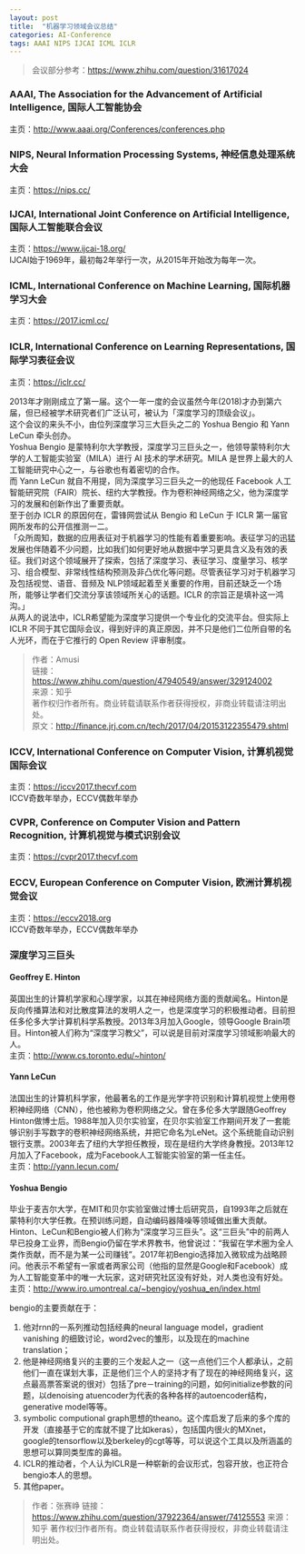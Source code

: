 ```yaml
---
layout: post
title:  "机器学习领域会议总结"
categories: AI-Conference
tags: AAAI NIPS IJCAI ICML ICLR
---
```


> 会议部分参考：https://www.zhihu.com/question/31617024

### AAAI, The Association for the Advancement of Artificial Intelligence, 国际人工智能协会
主页：http://www.aaai.org/Conferences/conferences.php  

### NIPS, Neural Information Processing Systems, 神经信息处理系统大会
主页：https://nips.cc/  

### IJCAI, International Joint Conference on Artificial Intelligence, 国际人工智能联合会议
主页：https://www.ijcai-18.org/  
IJCAI始于1969年，最初每2年举行一次，从2015年开始改为每年一次。

### ICML, International Conference on Machine Learning, 国际机器学习大会
主页：https://2017.icml.cc/

### ICLR, International Conference on Learning Representations, 国际学习表征会议
主页：https://iclr.cc/  
<!-- more -->
2013年才刚刚成立了第一届。这个一年一度的会议虽然今年(2018)才办到第六届，但已经被学术研究者们广泛认可，被认为「深度学习的顶级会议」。  
这个会议的来头不小，由位列深度学习三大巨头之二的 Yoshua Bengio 和 Yann LeCun 牵头创办。  
Yoshua Bengio 是蒙特利尔大学教授，深度学习三巨头之一，他领导蒙特利尔大学的人工智能实验室（MILA）进行 AI 技术的学术研究。MILA 是世界上最大的人工智能研究中心之一，与谷歌也有着密切的合作。  
而 Yann LeCun 就自不用提，同为深度学习三巨头之一的他现任 Facebook 人工智能研究院（FAIR）院长、纽约大学教授。作为卷积神经网络之父，他为深度学习的发展和创新作出了重要贡献。  
至于创办 ICLR 的原因何在，雷锋网尝试从 Bengio 和 LeCun 于 ICLR 第一届官网所发布的公开信推测一二。  
「众所周知，数据的应用表征对于机器学习的性能有着重要影响。表征学习的迅猛发展也伴随着不少问题，比如我们如何更好地从数据中学习更具含义及有效的表征。我们对这个领域展开了探索，包括了深度学习、表征学习、度量学习、核学习、组合模型、非常线性结构预测及非凸优化等问题。尽管表征学习对于机器学习及包括视觉、语音、音频及 NLP领域起着至关重要的作用，目前还缺乏一个场所，能够让学者们交流分享该领域所关心的话题。ICLR 的宗旨正是填补这一鸿沟。」  
从两人的说法中，ICLR希望能为深度学习提供一个专业化的交流平台。但实际上 ICLR 不同于其它国际会议，得到好评的真正原因，并不只是他们二位所自带的名人光环，而在于它推行的 Open Review 评审制度。
> 作者：Amusi  
> 链接：https://www.zhihu.com/question/47940549/answer/329124002  
> 来源：知乎  
> 著作权归作者所有。商业转载请联系作者获得授权，非商业转载请注明出处。  
> 原文：http://finance.jrj.com.cn/tech/2017/04/20153122355479.shtml

### ICCV, International Conference on Computer Vision, 计算机视觉国际会议
主页：https://iccv2017.thecvf.com  
ICCV奇数年举办，ECCV偶数年举办
### CVPR, Conference on Computer Vision and Pattern Recognition, 计算机视觉与模式识别会议
主页：https://cvpr2017.thecvf.com
### ECCV, European Conference on Computer Vision, 欧洲计算机视觉会议
主页：https://eccv2018.org  
ICCV奇数年举办，ECCV偶数年举办
### 深度学习三巨头
#### Geoffrey E. Hinton
英国出生的计算机学家和心理学家，以其在神经网络方面的贡献闻名。Hinton是反向传播算法和对比散度算法的发明人之一，也是深度学习的积极推动者。目前担任多伦多大学计算机科学系教授。2013年3月加入Google，领导Google Brain项目。Hinton被人们称为“深度学习教父”，可以说是目前对深度学习领域影响最大的人。  
主页：http://www.cs.toronto.edu/~hinton/

#### Yann LeCun
法国出生的计算机科学家，他最著名的工作是光学字符识别和计算机视觉上使用卷积神经网络（CNN），他也被称为卷积网络之父。曾在多伦多大学跟随Geoffrey Hinton做博士后。1988年加入贝尔实验室，在贝尔实验室工作期间开发了一套能够识别手写数字的卷积神经网络系统，并把它命名为LeNet。这个系统能自动识别银行支票。2003年去了纽约大学担任教授，现在是纽约大学终身教授。2013年12月加入了Facebook，成为Facebook人工智能实验室的第一任主任。  
主页：http://yann.lecun.com/

#### Yoshua Bengio
毕业于麦吉尔大学，在MIT和贝尔实验室做过博士后研究员，自1993年之后就在蒙特利尔大学任教。在预训练问题，自动编码器降噪等领域做出重大贡献。Hinton、LeCun和Bengio被人们称为“深度学习三巨头”。这“三巨头”中的前两人早已投身工业界，而Bengio仍留在学术界教书，他曾说过：“我留在学术圈为全人类作贡献，而不是为某一公司赚钱”。2017年初Bengio选择加入微软成为战略顾问。他表示不希望有一家或者两家公司（他指的显然是Google和Facebook）成为人工智能变革中的唯一大玩家，这对研究社区没有好处，对人类也没有好处。  
主页：http://www.iro.umontreal.ca/~bengioy/yoshua_en/index.html  

bengio的主要贡献在于：
1. 他对rnn的一系列推动包括经典的neural language model，gradient vanishing 的细致讨论，word2vec的雏形，以及现在的machine translation；
2. 他是神经网络复兴的主要的三个发起人之一（这一点他们三个人都承认，之前他们一直在谋划大事，正是他们三个人的坚持才有了现在的神经网络复兴，这点最高票答案说的很对）包括了pre－training的问题，如何initialize参数的问题，以denoising atuencoder为代表的各种各样的autoencoder结构，generative model等等。
3. symbolic computional graph思想的theano。这个库启发了后来的多个库的开发（直接基于它的库就不提了比如keras），包括国内很火的MXnet，google的tensorflow以及berkeley的cgt等等，可以说这个工具以及所涵盖的思想可以算同类型库的鼻祖。
4. ICLR的推动者，个人认为ICLR是一种崭新的会议形式，包容开放，也正符合bengio本人的思想。
5. 其他paper。
> 作者：张赛峥
链接：https://www.zhihu.com/question/37922364/answer/74125553
来源：知乎
著作权归作者所有。商业转载请联系作者获得授权，非商业转载请注明出处。